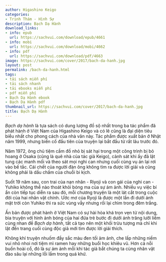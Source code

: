 ```yaml
---
author: Higashino Keigo
categories:
- Trinh Thám - Hình Sự
description: Bạch Dạ Hành
download_links:
- info: epub
  url: https://sachvui.com/download/epub/4661
- info: mobi
  url: https://sachvui.com/download/mobi/4662
- info: pdf
  url: https://sachvui.com/download/pdf/4663
image: https://sachvui.com/cover/2017/bach-da-hanh.jpg
layout: post
permalink: /bach-da-hanh.html
tags:
- tải sách miễn phí
- tải sách nhanh
- tải ebooks miễn phí
- pdf miễn phí
- Bạch Dạ Hành ebook
- Bạch Dạ Hành pdf
thumbnail_url: https://sachvui.com/cover/2017/bach-da-hanh.jpg
title: Bạch Dạ Hành
---
```


 <div class="item-desc text-justify"> <p><em>Bạch dạ hành</em> là tựa sách có dung lượng đồ sộ nhất trong ba tác phẩm đã phát hành ở Việt Nam của Higashino Keigo và có lẽ cũng là đại diện tiêu biểu nhất cho phong cách của nhà văn này. Tác phẩm được xuất bản ở Nhật năm 1999, nhưng biến cố đầu tiên của truyện lại bắt đầu từ rất lâu trước đó.</p><p>Năm 1972, ông chủ tiệm cầm đồ nhỏ bị sát hại trong một công trình bị bỏ hoang ở Osaka (cũng là quê nhà của tác giả Keigo), cảnh sát khi ấy đã lật tung các manh mối và theo sát mọi nghi can nhưng cuối cùng vụ án lại rơi vào bế tắc. Cái chết của người đàn ông không tìm ra được lời giải và cũng không phải là dấu chấm của chuỗi bi kịch.</p><p>Suốt 19 năm sau, con trai của nạn nhân - Riyoji và con gái của nghi can - Yuhiko không thể nào thoát khỏi bóng ma của sự ám ảnh. Nhiều vụ việc bí ẩn còn tiếp tục diễn ra sau đó, mỗi chương truyện là một lát cắt trong cuộc đời của hai nhân vật chính. Ước mơ của Ryoji là được một lần đi dưới ánh mặt trời còn Yuhiko thì ra sức vùng vẫy nhưng rồi lại chìm trong đêm trắng.</p><p>Ấn bản được phát hành ở Việt Nam có sự hài hòa khá trọn vẹn từ nội dung, bìa truyện với hình ảnh bóng của hai đứa trẻ bước đi dưới ánh trăng lưỡi liềm cùng nhan đề <em>Bạch dạ hành</em>, tất cả tạo nên một khối trừu tượng mà chỉ khi lật đến trang cuối cùng độc giả mới tìm được lời giải thích.</p><p>Không khí truyện nhuốm đầy sắc màu đen tối ảm ảnh, che lấp những niềm vui nhỏ nhoi nơi tiệm mì ramen hay những buổi học khiêu vũ. Hơn cả nỗi buồn hoài cổ, đó là sự ám ảnh mỗi khi tác giả bắt chúng ta cùng nhân vật đào sâu lại những lỗi lầm trong quá khứ.</p> </div>